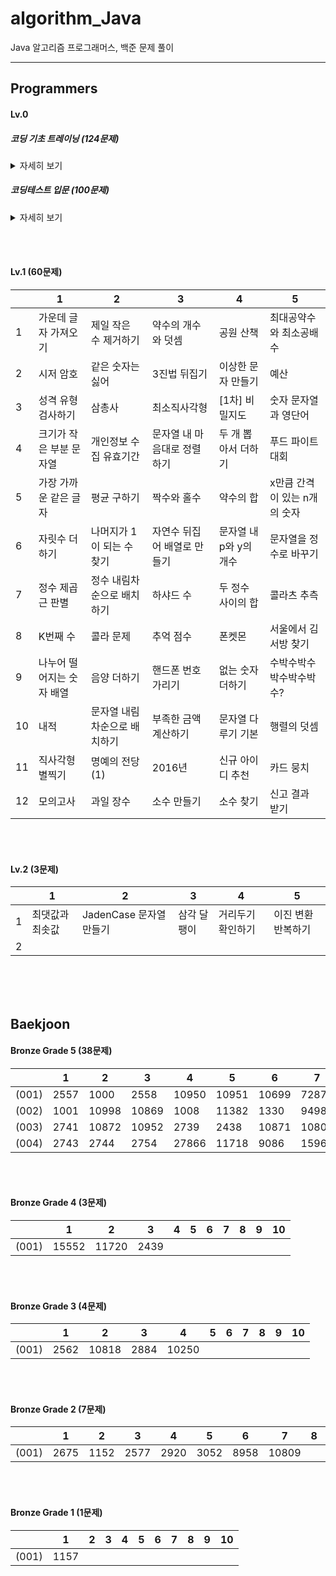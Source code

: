 # algorithm_Java

Java 알고리즘 프로그래머스, 백준 문제 풀이

****

## Programmers
#### Lv.0 
##### 코딩 기초 트레이닝 (124문제)
<details>
 <summary>자세히 보기</summary>
 
![230630 코딩 기초 트레이닝 마스터](https://github.com/HaenaCho01/algorithm_Java/assets/131599243/03c89b6e-e3f8-48d4-96c6-18d0d8a30c8a)

</details>



##### 코딩테스트 입문 (100문제)
<details>
 <summary>자세히 보기</summary>
 
![230804 프로그래머스 코딩테스트 입문 및 lv 0 마스터](https://github.com/HaenaCho01/algorithm_Java/assets/131599243/d33e595e-2b52-4a9b-8d3a-14c081591fa4)

</details>

</br></br>

#### Lv.1 (60문제)
| | 1            | 2             | 3           | 4           | 5             |
|---|-------------|--------------|------------|------------|--------------|
| 1 | 가운데 글자 가져오기 | 제일 작은 수 제거하기 | 약수의 개수와 덧셈 | 공원 산책      | 최대공약수와 최소공배수 |
| 2 | 시저 암호       | 같은 숫자는 싫어    | 3진법 뒤집기    | 이상한 문자 만들기 | 예산           |
| 3 | 성격 유형 검사하기 | 삼총사 | 최소직사각형 | [1차] 비밀지도 | 숫자 문자열과 영단어 |
| 4 | 크기가 작은 부분 문자열 | 개인정보 수집 유효기간 | 문자열 내 마음대로 정렬하기 | 두 개 뽑아서 더하기 | 푸드 파이트 대회 |
| 5 | 가장 가까운 같은 글자 | 평균 구하기 | 짝수와 홀수 | 약수의 합 | x만큼 간격이 있는 n개의 숫자 |
| 6 | 자릿수 더하기 | 나머지가 1이 되는 수 찾기 | 자연수 뒤집어 배열로 만들기 | 문자열 내 p와 y의 개수 | 문자열을 정수로 바꾸기 |
| 7 | 정수 제곱근 판별 | 정수 내림차순으로 배치하기 | 하샤드 수 | 두 정수 사이의 합 | 콜라츠 추측 |
| 8 | K번째 수 | 콜라 문제 | 추억 점수 | 폰켓몬 | 서울에서 김서방 찾기 |
| 9 | 나누어 떨어지는 숫자 배열 | 음양 더하기 | 핸드폰 번호 가리기 | 없는 숫자 더하기 | 수박수박수박수박수박수? |
| 10 | 내적 | 문자열 내림차순으로 배치하기 | 부족한 금액 계산하기 | 문자열 다루기 기본 | 행렬의 덧셈 |
| 11 | 직사각형 별찍기 | 명예의 전당 (1) | 2016년 | 신규 아이디 추천 | 카드 뭉치 |
| 12 | 모의고사 | 과일 장수 | 소수 만들기 | 소수 찾기 | 신고 결과 받기 |

</br></br>

#### Lv.2 (3문제)
| | 1         | 2                  | 3           | 4      | 5             |
|---|----------|-------------------|------------|-------|--------------|
| 1 | 최댓값과 최솟값 | JadenCase 문자열 만들기 | 삼각 달팽이 | 거리두기 확인하기 | 이진 변환 반복하기 |
| 2 |
</br></br></br>
 
## Baekjoon
#### Bronze Grade 5 (38문제)
| | 1 | 2 | 3 | 4 | 5 | 6 | 7 | 8 | 9 | 10 |
|---|---|---|---|---|---|---|---|---|---|---|
| (001) | 2557 | 1000 | 2558 | 10950 | 10951 | 10699 | 7287 | 10171 | 10172 | 25083 |
| (002) | 1001 | 10998 | 10869 | 1008 | 11382 | 1330 | 9498 | 14681 | 2753 | 2420 |
| (003) | 2741 | 10872 | 10952 | 2739 | 2438 | 10871 | 10807 | 5597 | 2738 | 11654 |
| (004) | 2743 | 2744 | 2754 | 27866 | 11718 | 9086 | 15964 | 2475 |
</br></br>

#### Bronze Grade 4 (3문제)
| | 1     | 2     | 3 | 4 | 5 | 6 | 7 | 8 | 9 | 10 |
|---|-------|-------|---|---|---|---|---|---|---|---|
| (001) | 15552 | 11720 | 2439 |
</br></br>

#### Bronze Grade 3 (4문제)
| | 1     | 2     | 3 | 4 | 5 | 6 | 7 | 8 | 9 | 10 |
|---|-------|-------|---|---|---|---|---|---|---|---|
| (001) | 2562 | 10818 | 2884 | 10250 |
</br></br>

#### Bronze Grade 2 (7문제)
| | 1     | 2     | 3 | 4 | 5 | 6 | 7 | 8 | 9 | 10 |
|---|-------|-------|---|---|---|---|---|---|---|---|
| (001) | 2675 | 1152 | 2577 | 2920 | 3052 | 8958 | 10809 |
</br></br>

#### Bronze Grade 1 (1문제)
| | 1     | 2     | 3 | 4 | 5 | 6 | 7 | 8 | 9 | 10 |
|---|-------|-------|---|---|---|---|---|---|---|---|
| (001) | 1157 |
</br></br>
